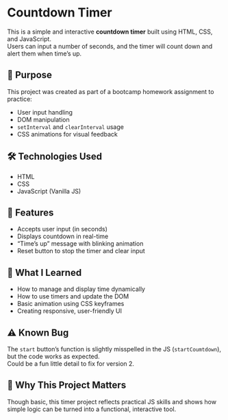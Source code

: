 # Countdown Timer

This is a simple and interactive **countdown timer** built using HTML, CSS, and JavaScript.  
Users can input a number of seconds, and the timer will count down and alert them when time’s up.

## 🎯 Purpose

This project was created as part of a bootcamp homework assignment to practice:

- User input handling
- DOM manipulation
- `setInterval` and `clearInterval` usage
- CSS animations for visual feedback

## 🛠️ Technologies Used

- HTML  
- CSS  
- JavaScript (Vanilla JS)

## 🧩 Features

- Accepts user input (in seconds)  
- Displays countdown in real-time  
- “Time’s up” message with blinking animation  
- Reset button to stop the timer and clear input

## 🧠 What I Learned

- How to manage and display time dynamically  
- How to use timers and update the DOM  
- Basic animation using CSS keyframes  
- Creating responsive, user-friendly UI

## ⚠️ Known Bug

The `start` button’s function is slightly misspelled in the JS (`startCoumtdown`), but the code works as expected.  
Could be a fun little detail to fix for version 2.

## 👀 Why This Project Matters

Though basic, this timer project reflects practical JS skills and shows how simple logic can be turned into a functional, interactive tool.
